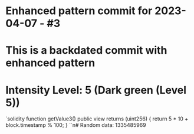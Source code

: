 ﻿# Enhanced pattern commit for 2023-04-07 - #3
# This is a backdated commit with enhanced pattern
# Intensity Level: 5 (Dark green (Level 5))
`solidity
function getValue3() public view returns (uint256) {
    return 5 * 10 + block.timestamp % 100;
}
``n# Random data: 1335485969

